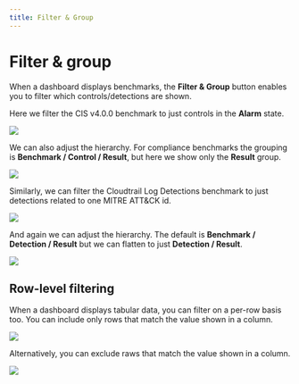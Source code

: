 ```yaml
---
title: Filter & Group
---
```



# Filter & group

When a dashboard displays benchmarks, the **Filter & Group** button enables you to filter which controls/detections are shown.

Here we filter the CIS v4.0.0 benchmark to just controls in the **Alarm** state.

![](/images/docs/run/view/filter-group-controls-1.png)

We can also adjust the hierarchy. For compliance benchmarks the grouping is **Benchmark / Control  / Result**, but here we show only the **Result** group.

![](/images/docs/run/view/filter-group-controls-2.png)

Similarly, we can filter the Cloudtrail Log Detections benchmark to just detections related to one MITRE ATT&CK id.

![](/images/docs/run/view/filter-group-detections-1.png)


And again we can adjust the hierarchy. The default is **Benchmark / Detection / Result** but we can flatten to just **Detection / Result**.

![](/images/docs/run/view/filter-group-detections-2.png)

## Row-level filtering

When a dashboard displays tabular data, you can filter on a per-row basis too. You can include only rows that match the value shown in a column.

![](/images/docs/run/view/row-level-filter-1.png)

Alternatively, you can exclude raws that match the value shown in a column.

![](/images/docs/run/view/row-level-filter-2.png)
